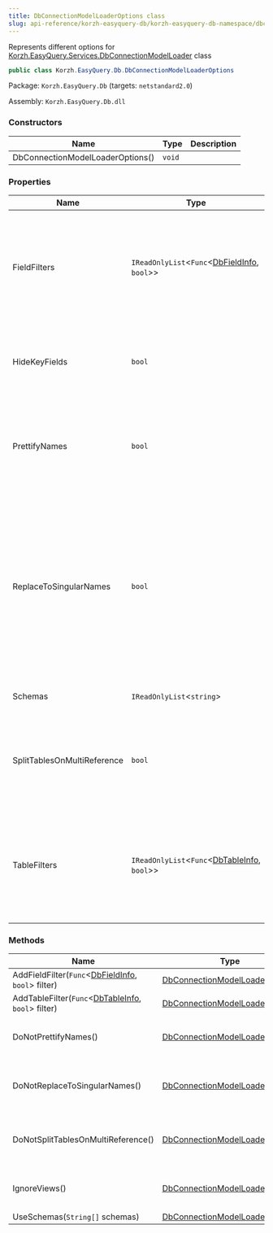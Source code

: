 ```yaml
---
title: DbConnectionModelLoaderOptions class
slug: api-reference/korzh-easyquery-db/korzh-easyquery-db-namespace/dbconnectionmodelloaderoptions-class
---
```

Represents different options for [Korzh.EasyQuery.Services.DbConnectionModelLoader](api-reference/korzh-easyquery-db/korzh-easyquery-services-namespace/dbconnectionmodelloader-class) class
```csharp
public class Korzh.EasyQuery.Db.DbConnectionModelLoaderOptions

```
Package: `Korzh.EasyQuery.Db` (targets: `netstandard2.0`)

Assembly: `Korzh.EasyQuery.Db.dll`

### Constructors

| Name | Type | Description | 
| --- | --- | --- | 
| DbConnectionModelLoaderOptions() | `void` |  | 


### Properties

| Name | Type | Description | 
| --- | --- | --- | 
| FieldFilters | `IReadOnlyList`&lt;`Func`&lt;[DbFieldInfo](api-reference/korzh-easyquery-db/korzh-easyquery-db-namespace/dbfieldinfo-class), `bool`&gt;&gt; | Gets the field filters. Each filter is a function which returns <c>true</c> for the field that should be processed. | 
| HideKeyFields | `bool` | Gets a value indicating whether we need to hide key fields. | 
| PrettifyNames | `bool` | Gets a value indicating whether we need to prettify table and column names | 
| ReplaceToSingularNames | `bool` | Gets a value indicating whether replace the name of the table in plural form (like Customers)  to it singular variant (Customer) when we create an entity by some table. | 
| Schemas | `IReadOnlyList`&lt;`string`&gt; | Gets the list of schemas. | 
| SplitTablesOnMultiReference | `bool` | Split one table on two (or more) if there are multi-references between two tables | 
| TableFilters | `IReadOnlyList`&lt;`Func`&lt;[DbTableInfo](api-reference/korzh-easyquery-db/korzh-easyquery-db-namespace/dbtableinfo-class), `bool`&gt;&gt; | Gets the table filters. Each filter is a function which returns <c>true</c> for the tables that should be processed. | 


### Methods

| Name | Type | Description | 
| --- | --- | --- | 
| AddFieldFilter(`Func`&lt;[DbFieldInfo](api-reference/korzh-easyquery-db/korzh-easyquery-db-namespace/dbfieldinfo-class), `bool`&gt; filter) | [DbConnectionModelLoaderOptions](api-reference/korzh-easyquery-db/korzh-easyquery-db-namespace/dbconnectionmodelloaderoptions-class) | Adds the field filter. | 
| AddTableFilter(`Func`&lt;[DbTableInfo](api-reference/korzh-easyquery-db/korzh-easyquery-db-namespace/dbtableinfo-class), `bool`&gt; filter) | [DbConnectionModelLoaderOptions](api-reference/korzh-easyquery-db/korzh-easyquery-db-namespace/dbconnectionmodelloaderoptions-class) | Adds the table filter. | 
| DoNotPrettifyNames() | [DbConnectionModelLoaderOptions](api-reference/korzh-easyquery-db/korzh-easyquery-db-namespace/dbconnectionmodelloaderoptions-class) | Sets the value [Korzh.EasyQuery.Db.DbConnectionModelLoaderOptions.PrettifyNames](api-reference/korzh-easyquery-db/korzh-easyquery-db-namespace/dbconnectionmodelloaderoptions-class) property to false.  This function returns the same instance of [Korzh.EasyQuery.Db.DbConnectionModelLoaderOptions](api-reference/korzh-easyquery-db/korzh-easyquery-db-namespace/dbconnectionmodelloaderoptions-class) so it can be used in the method chaining calls. | 
| DoNotReplaceToSingularNames() | [DbConnectionModelLoaderOptions](api-reference/korzh-easyquery-db/korzh-easyquery-db-namespace/dbconnectionmodelloaderoptions-class) | Sets the value [Korzh.EasyQuery.Db.DbConnectionModelLoaderOptions.ReplaceToSingularNames](api-reference/korzh-easyquery-db/korzh-easyquery-db-namespace/dbconnectionmodelloaderoptions-class) property to false.  This function returns the same instance of [Korzh.EasyQuery.Db.DbConnectionModelLoaderOptions](api-reference/korzh-easyquery-db/korzh-easyquery-db-namespace/dbconnectionmodelloaderoptions-class) so it can be used in the method chaining calls. | 
| DoNotSplitTablesOnMultiReference() | [DbConnectionModelLoaderOptions](api-reference/korzh-easyquery-db/korzh-easyquery-db-namespace/dbconnectionmodelloaderoptions-class) | Sets the value [Korzh.EasyQuery.Db.DbConnectionModelLoaderOptions.SplitTablesOnMultiReference](api-reference/korzh-easyquery-db/korzh-easyquery-db-namespace/dbconnectionmodelloaderoptions-class) property to false.  This function returns the same instance of [Korzh.EasyQuery.Db.DbConnectionModelLoaderOptions](api-reference/korzh-easyquery-db/korzh-easyquery-db-namespace/dbconnectionmodelloaderoptions-class) so it can be used in the method chaining calls. | 
| IgnoreViews() | [DbConnectionModelLoaderOptions](api-reference/korzh-easyquery-db/korzh-easyquery-db-namespace/dbconnectionmodelloaderoptions-class) | Add the filter which makes model loader to ignore the views and process only the tables.  This function returns the same instance of [Korzh.EasyQuery.Db.DbConnectionModelLoaderOptions](api-reference/korzh-easyquery-db/korzh-easyquery-db-namespace/dbconnectionmodelloaderoptions-class) so it can be used in the method chaining calls. | 
| UseSchemas(`String[]` schemas) | [DbConnectionModelLoaderOptions](api-reference/korzh-easyquery-db/korzh-easyquery-db-namespace/dbconnectionmodelloaderoptions-class) | Specifies which schemas will be used during loading the model. |